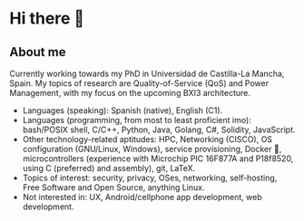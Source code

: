 # Hi there 👋

<!--
**msdlr/msdlr** is a ✨ _special_ ✨ repository because its `README.md` (this file) appears on your GitHub profile.

- 🔭 I’m currently working on 
- 🌱 I’m currently learning ...
- 👯 I’m looking to collaborate on ...
- 🤔 I’m looking for help with ...
- 💬 Ask me about ...
- 📫 How to reach me: ...
- 😄 Pronouns: ...
- ⚡ Fun fact: ...
-->
## About me
Currently working towards my PhD in Universidad de Castilla-La Mancha, Spain. My topics of research are Quality-of-Service (QoS) and Power Management, with my focus on the upcoming BXI3 architecture.
 - Languages (speaking): Spanish (native), English (C1). 
 - Languages (programming, from most to least proficient imo): bash/POSIX shell, C/C++, Python, Java, Golang, C#, Solidity,  JavaScript.
 - Other technology-related aptitudes: HPC, Networking (CISCO), OS configuration (GNU/Linux, Windows), service provisioning, Docker 🐳, microcontrollers (experience with Microchip PIC 16F877A and P18f8520, using C (preferred) and assembly), git, LaTeX.
 - Topics of interest: security, privacy, OSes, networking, self-hosting, Free Software and Open Source, anything Linux.
 - Not interested in: UX, Android/cellphone app development, web development.
 
